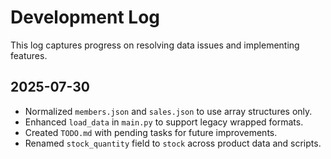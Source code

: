 # Development Log

This log captures progress on resolving data issues and implementing features.

## 2025-07-30
- Normalized `members.json` and `sales.json` to use array structures only.
- Enhanced `load_data` in `main.py` to support legacy wrapped formats.
- Created `TODO.md` with pending tasks for future improvements.
- Renamed `stock_quantity` field to `stock` across product data and scripts.
